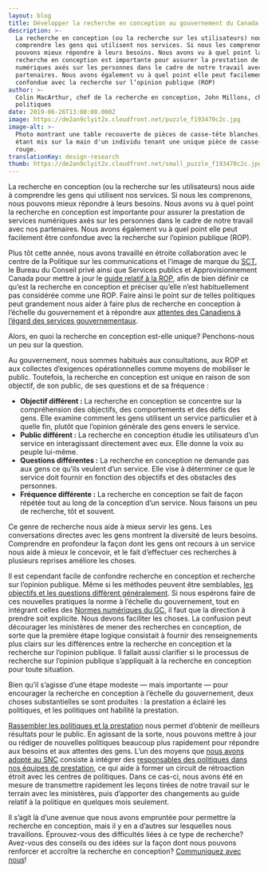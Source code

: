 ```yaml
---
layout: blog
title: Développer la recherche en conception au gouvernement du Canada
description: >-
  La recherche en conception (ou la recherche sur les utilisateurs) nous aide à
  comprendre les gens qui utilisent nos services. Si nous les comprenons, nous
  pouvons mieux répondre à leurs besoins. Nous avons vu à quel point la
  recherche en conception est importante pour assurer la prestation de services
  numériques axés sur les personnes dans le cadre de notre travail avec nos
  partenaires. Nous avons également vu à quel point elle peut facilement être
  confondue avec la recherche sur l’opinion publique (ROP)
author: >-
  Colin MacArthur, chef de la recherche en conception, John Millons, chef des
  politiques
date: 2019-06-26T13:00:00.000Z
image: https://de2an9clyit2x.cloudfront.net/puzzle_f193470c2c.jpg
image-alt: >-
  Photo montrant une table recouverte de pièces de casse-tête blanches, l'accent
  étant mis sur la main d'un individu tenant une unique pièce de casse-tête
  rouge.
translationKey: design-research
thumb: https://de2an9clyit2x.cloudfront.net/small_puzzle_f193470c2c.jpg
---
```

La recherche en conception (ou la recherche sur les utilisateurs) nous aide à comprendre les gens qui utilisent nos services. Si nous les comprenons, nous pouvons mieux répondre à leurs besoins. Nous avons vu à quel point la recherche en conception est importante pour assurer la prestation de services numériques axés sur les personnes dans le cadre de notre travail avec nos partenaires. Nous avons également vu à quel point elle peut facilement être confondue avec la recherche sur l’opinion publique (ROP).

Plus tôt cette année, nous avons travaillé en étroite collaboration avec le centre de la Politique sur les communications et l’image de marque du [SCT](https://www.canada.ca/fr/secretariat-conseil-tresor.html), le Bureau du Conseil privé ainsi que Services publics et Approvisionnement Canada pour mettre à jour le [guide relatif à la ROP](https://www.canada.ca/fr/secretariat-conseil-tresor/services/communications-gouvernementales/recherche-opinion-publique.html), afin de bien définir ce qu’est la recherche en conception et préciser qu’elle n’est habituellement pas considérée comme une ROP. Faire ainsi le point sur de telles politiques peut grandement nous aider à faire plus de recherche en conception à l’échelle du gouvernement et à répondre aux [attentes des Canadiens à l’égard des services gouvernementaux](https://numerique.canada.ca/feuille-de-route-2025/).

Alors, en quoi la recherche en conception est-elle unique? Penchons-nous un peu sur la question.

Au gouvernement, nous sommes habitués aux consultations, aux ROP et aux collectes d’exigences opérationnelles comme moyens de mobiliser le public. Toutefois, la recherche en conception est unique en raison de son objectif, de son public, de ses questions et de sa fréquence :

* **Objectif différent :** La recherche en conception se concentre sur la compréhension des objectifs, des comportements et des défis des gens. Elle examine comment les gens utilisent un service particulier et à quelle fin, plutôt que l’opinion générale des gens envers le service.
* **Public différent :** La recherche en conception étudie les utilisateurs d’un service en interagissant directement avec eux. Elle donne la voix au peuple lui-même.
* **Questions différentes :** La recherche en conception ne demande pas aux gens ce qu’ils veulent d’un service. Elle vise à déterminer ce que le service doit fournir en fonction des objectifs et des obstacles des personnes.
* **Fréquence différente :** La recherche en conception se fait de façon répétée tout au long de la conception d’un service. Nous faisons un peu de recherche, tôt et souvent.

Ce genre de recherche nous aide à mieux servir les gens. Les conversations directes avec les gens montrent la diversité de leurs besoins. Comprendre en profondeur la façon dont les gens ont recours à un service nous aide à mieux le concevoir, et le fait d’effectuer ces recherches à plusieurs reprises améliore les choses.

Il est cependant facile de confondre recherche en conception et recherche sur l’opinion publique. Même si les méthodes peuvent être semblables, [les objectifs et les questions diffèrent généralement](https://numerique.canada.ca/2018/10/26/elaborer-un-plan-de-researche/). Si nous espérons faire de ces nouvelles pratiques la norme à l’échelle du gouvernement, tout en intégrant celles des [Normes numériques du GC](https://www.canada.ca/fr/gouvernement/systeme/gouvernement-numerique/normes-numeriques-gouvernement-canada.html), il faut que la direction à prendre soit explicite. Nous devons faciliter les choses. La confusion peut décourager les ministères de mener des recherches en conception, de sorte que la première étape logique consistait à fournir des renseignements plus clairs sur les différences entre la recherche en conception et la recherche sur l’opinion publique. Il fallait aussi clarifier si le processus de recherche sur l’opinion publique s’appliquait à la recherche en conception pour toute situation.

Bien qu’il s’agisse d’une étape modeste — mais importante — pour encourager la recherche en conception à l’échelle du gouvernement, deux choses substantielles se sont produites : la prestation a éclairé les politiques, et les politiques ont habilité la prestation.

[Rassembler les politiques et la prestation](https://sfadigital.blog.gov.uk/2017/03/24/dont-bring-policy-and-delivery-closer-together-make-them-the-same-thing/) nous permet d’obtenir de meilleurs résultats pour le public. En agissant de la sorte, nous pouvons mettre à jour ou rédiger de nouvelles politiques beaucoup plus rapidement pour répondre aux besoins et aux attentes des gens. L’un des moyens que [nous avons adopté au SNC](https://numerique.canada.ca/2018/09/07/politiques/) consiste à intégrer des [responsables des politiques dans nos équipes de prestation](https://gds.blog.gov.uk/2017/01/09/making-policy-an-integral-part-of-digital-delivery-teams/), ce qui aide à former un circuit de rétroaction étroit avec les centres de politiques. Dans ce cas-ci, nous avons été en mesure de transmettre rapidement les leçons tirées de notre travail sur le terrain avec les ministères, puis d’apporter des changements au guide relatif à la politique en quelques mois seulement.

Il s’agit là d’une avenue que nous avons empruntée pour permettre la recherche en conception, mais il y en a d’autres sur lesquelles nous travaillons. Éprouvez-vous des difficultés liées à ce type de recherche? Avez-vous des conseils ou des idées sur la façon dont nous pouvons renforcer et accroître la recherche en conception? [Communiquez avec nous](https://twitter.com/SNC_GC)!

